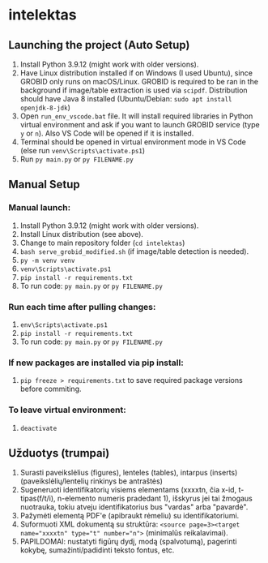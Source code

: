 # intelektas

## Launching the project (Auto Setup)
1. Install Python 3.9.12 (might work with older versions).
2. Have Linux distribution installed if on Windows (I used Ubuntu), since GROBID only runs on macOS/Linux. GROBID is required to be ran in the background if image/table extraction is used via `scipdf`. Distribution should have Java 8 installed (Ubuntu/Debian: `sudo apt install openjdk-8-jdk`)
3. Open `run_env_vscode.bat` file. It will install required libraries in Python virtual environment and ask if you want to launch GROBID service (type `y` or `n`). Also VS Code will be opened if it is installed.
4. Terminal should be opened in virtual environment mode in VS Code (else run `venv\Scripts\activate.ps1`)
5. Run `py main.py` or `py FILENAME.py`

## Manual Setup

### Manual launch:
1. Install Python 3.9.12 (might work with older versions).
2. Install Linux distribution (see above).
3. Change to main repository folder (`cd intelektas`)
4. `bash serve_grobid_modified.sh` (if image/table detection is needed).
5. `py -m venv venv`
6. `venv\Scripts\activate.ps1`
7. `pip install -r requirements.txt`
8. To run code: `py main.py` or `py FILENAME.py`

### Run each time after pulling changes:
1. `env\Scripts\activate.ps1`
2. `pip install -r requirements.txt`
3. To run code: `py main.py` or `py FILENAME.py`

### If new packages are installed via pip install:
1. `pip freeze > requirements.txt` to save required package versions before commiting.

### To leave virtual environment:
1. `deactivate`

## Užduotys (trumpai)

1. Surasti paveikslėlius (figures), lenteles (tables), intarpus (inserts) (paveikslėlių/lentelių rinkinys be antraštės)
2. Sugeneruoti identifikatorių visiems elementams (xxxxtn, čia x-id, t-tipas(f/t/i), n-elemento numeris pradedant 1), išskyrus jei tai žmogaus nuotrauka, tokiu atveju identifikatorius bus "vardas" arba "pavardė".
3. Pažymėti elementą PDF'e (apibraukt rėmeliu) su identifikatoriumi.
4. Suformuoti XML dokumentą su struktūra: `<source page=3><target name="xxxxtn" type="t" number="n">` (minimalūs reikalavimai).
5. PAPILDOMAI: nustatyti figūrų dydį, modą (spalvotumą), pagerinti kokybę, sumažinti/padidinti teksto fontus, etc.